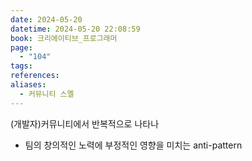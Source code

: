 ```yaml
---
date: 2024-05-20
datetime: 2024-05-20 22:08:59
book: 크리에이티브_프로그래머
page:
  - "104"
tags: 
references: 
aliases:
  - 커뮤니티 스멜
---
```

(개발자)커뮤니티에서 반복적으로 나타나
- 팀의 창의적인 노력에 부정적인 영향을 미치는 anti-pattern